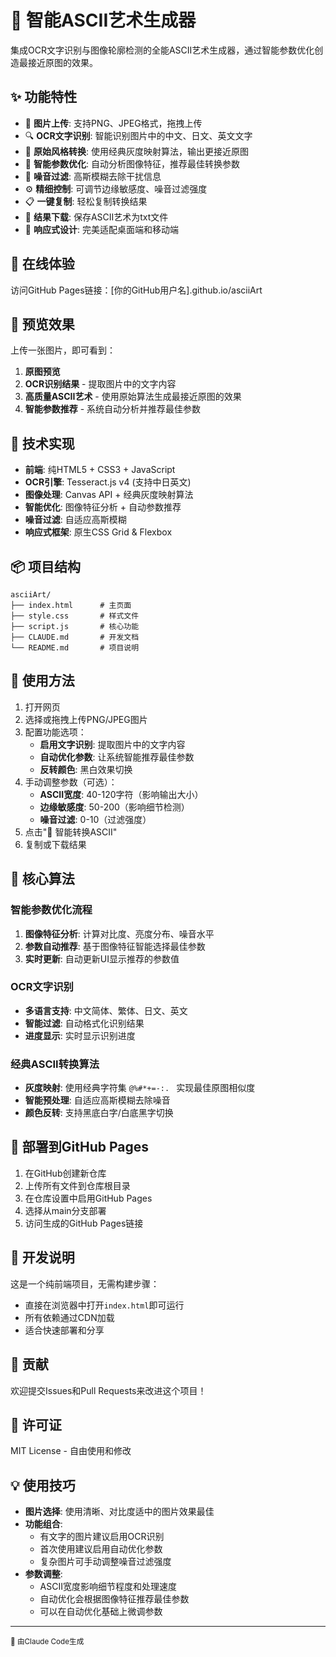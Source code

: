 # 🎨 智能ASCII艺术生成器

集成OCR文字识别与图像轮廓检测的全能ASCII艺术生成器，通过智能参数优化创造最接近原图的效果。

## ✨ 功能特性

- 📁 **图片上传**: 支持PNG、JPEG格式，拖拽上传
- 🔍 **OCR文字识别**: 智能识别图片中的中文、日文、英文文字
- 🎯 **原始风格转换**: 使用经典灰度映射算法，输出更接近原图
- 🧠 **智能参数优化**: 自动分析图像特征，推荐最佳转换参数
- 🧹 **噪音过滤**: 高斯模糊去除干扰信息
- ⚙️ **精细控制**: 可调节边缘敏感度、噪音过滤强度
- 📋 **一键复制**: 轻松复制转换结果
- 💾 **结果下载**: 保存ASCII艺术为txt文件
- 📱 **响应式设计**: 完美适配桌面端和移动端

## 🚀 在线体验

访问GitHub Pages链接：[你的GitHub用户名].github.io/asciiArt

## 📸 预览效果

上传一张图片，即可看到：
1. **原图预览**
2. **OCR识别结果** - 提取图片中的文字内容
3. **高质量ASCII艺术** - 使用原始算法生成最接近原图的效果
4. **智能参数推荐** - 系统自动分析并推荐最佳参数

## 🔧 技术实现

- **前端**: 纯HTML5 + CSS3 + JavaScript
- **OCR引擎**: Tesseract.js v4 (支持中日英文)
- **图像处理**: Canvas API + 经典灰度映射算法
- **智能优化**: 图像特征分析 + 自动参数推荐
- **噪音过滤**: 自适应高斯模糊
- **响应式框架**: 原生CSS Grid & Flexbox

## 📦 项目结构

```
asciiArt/
├── index.html      # 主页面
├── style.css       # 样式文件
├── script.js       # 核心功能
├── CLAUDE.md       # 开发文档
└── README.md       # 项目说明
```

## 🎯 使用方法

1. 打开网页
2. 选择或拖拽上传PNG/JPEG图片
3. 配置功能选项：
   - **启用文字识别**: 提取图片中的文字内容
   - **自动优化参数**: 让系统智能推荐最佳参数
   - **反转颜色**: 黑白效果切换
4. 手动调整参数（可选）：
   - **ASCII宽度**: 40-120字符（影响输出大小）
   - **边缘敏感度**: 50-200（影响细节检测）
   - **噪音过滤**: 0-10（过滤强度）
5. 点击"🎯 智能转换ASCII"
6. 复制或下载结果

## 🌟 核心算法

### 智能参数优化流程
1. **图像特征分析**: 计算对比度、亮度分布、噪音水平
2. **参数自动推荐**: 基于图像特征智能选择最佳参数
3. **实时更新**: 自动更新UI显示推荐的参数值

### OCR文字识别
- **多语言支持**: 中文简体、繁体、日文、英文
- **智能过滤**: 自动格式化识别结果
- **进度显示**: 实时显示识别进度

### 经典ASCII转换算法
- **灰度映射**: 使用经典字符集 `@%#*+=-:. ` 实现最佳原图相似度
- **智能预处理**: 自适应高斯模糊去除噪音
- **颜色反转**: 支持黑底白字/白底黑字切换

## 🔗 部署到GitHub Pages

1. 在GitHub创建新仓库
2. 上传所有文件到仓库根目录
3. 在仓库设置中启用GitHub Pages
4. 选择从main分支部署
5. 访问生成的GitHub Pages链接

## 📝 开发说明

这是一个纯前端项目，无需构建步骤：
- 直接在浏览器中打开`index.html`即可运行
- 所有依赖通过CDN加载
- 适合快速部署和分享

## 🤝 贡献

欢迎提交Issues和Pull Requests来改进这个项目！

## 📄 许可证

MIT License - 自由使用和修改

## 💡 使用技巧

- **图片选择**: 使用清晰、对比度适中的图片效果最佳
- **功能组合**: 
  - 有文字的图片建议启用OCR识别
  - 首次使用建议启用自动优化参数
  - 复杂图片可手动调整噪音过滤强度
- **参数调整**: 
  - ASCII宽度影响细节程度和处理速度
  - 自动优化会根据图像特征推荐最佳参数
  - 可以在自动优化基础上微调参数

---

<sub>🤖 由Claude Code生成</sub>